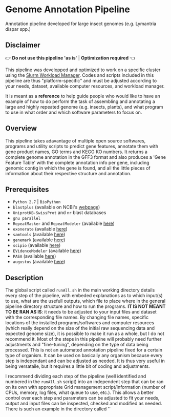 # Genome Annotation Pipeline
Annotation pipeline developed for large insect genomes (e.g. Lymantria dispar spp.)

## Disclaimer

:point_right: **Do not use this pipeline 'as is'** | **Optimization required** :point_left:

This pipeline was developped and optimized to work on a specific cluster using the [Slurm Workload Manager](https://slurm.schedmd.com/). Codes and scripts included in this pipeline are thus "platform-specific" and must be adjusted according to your needs, dataset, available computer resources, and workload manager.

It is meant as a **reference** to help guide people who would like to have an example of how to do perform the task of assembling and annotating a large and highly repeated genome (e.g. insects, plants), and what program to use in what order and which software parameters to focus on.

## Overview

This pipeline takes adavantage of multiple open source softwares, programs and utility scripts to predict gene features, annotate them with gene product names, GO terms and KEGG KO numbers. It returns a complete genome annotation in the GFF3 format and also produces a 'Gene Feature Table' with the complete annotation info per gene, including genomic contig in which the gene is found, and all the little pieces of information about their respective structure and annotation.

## Prerequisites

- `Python 2.7` | `BioPython`
- `blastplus` (available on NCBI's [webpage](https://blast.ncbi.nlm.nih.gov/Blast.cgi?CMD=Web&PAGE_TYPE=BlastDocs&DOC_TYPE=Download))
- `UniprotKB-SwissProt` and `nr` blast databases
- `gnu parallel`
- `RepeatMasker` and `RepeatModeler` (available [here](http://repeatmasker.org/))
- `exonerate` (available [here](https://www.ebi.ac.uk/about/vertebrate-genomics/software/exonerate))
- `samtools` (available [here](http://www.htslib.org/))
- `genemark` (available [here](http://exon.gatech.edu/GeneMark/))
- `scipio` (available [here](https://webscipio.org/webscipio/download_scipio))
- `EVidenceModeler` (available [here](http://evidencemodeler.github.io/))
- `PASA` (available [here](https://github.com/PASApipeline/PASApipeline/wiki))
- `augustus` (available [here](http://bioinf.uni-greifswald.de/augustus/))

## Description

The global script called `runAll.sh` in the main working directory details every step of the pipeline, with embeded explanations as to which input(s) to use, what are the usefull outputs, which file to place where in the general pipeline directory structure and how to run the programs. **IT IS NOT MEANT TO BE RAN AS IS**: it needs to be adjusted to your input files and dataset with the corresponding file names. By changing file names, specific locations of the installed programs/softwares and computer resources (which really depend on the size of the initial raw sequencing data and expected genome size), it is possible to make it run as a whole, but I do not recommend it. Most of the steps in this pipeline will probably need further adjustments and "fine-tuning", depending on the type of data being processed. This is not an automated annotation pipeline fixed for a certain type of organism. It can be used on basically any organism because every step is independant and can be adjusted as needed. It is thus very useful in being versataile, but it requires a little bit of coding and adjustments.

I recommend dividing each step of the pipeline (well identified and numbered in the `runAll.sh` script) into an independent step that can be ran on its own with appropriate Grid management script/information (number of CPUs, memory, log files, what queue to use, etc.). This allows a better control over each step and parameters can be adjusted to fit your needs, output and input files can be inspected, checked and modified as needed. There is such an example in the directory called ''

